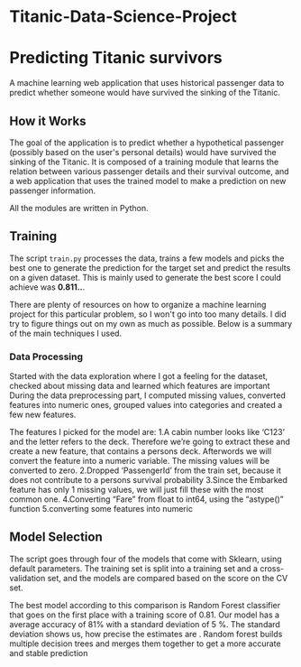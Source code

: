 # Titanic-Data-Science-Project
# Predicting Titanic survivors 

A machine learning web application that uses historical passenger data to predict
whether someone would have survived the sinking of the Titanic.

## How it Works

The goal of the application is to predict whether a hypothetical passenger
(possibly based on the user's personal details) would have survived the sinking
of the Titanic. It is composed of a training module that learns the relation
between various passenger details and their survival outcome, and a web application
that uses the trained model to make a prediction on new passenger information.

All the modules are written in Python.

## Training

The script `train.py` processes the data, trains a few models and picks the
best one to generate the prediction for the target set and predict the results on a given dataset. This is mainly used to generate
the best score I could achieve was **0.811..**.

There are plenty of resources on how to organize a machine learning project for
this particular problem, so I won't go into too many details. I did try to figure
things out on my own as much as possible. Below is a summary of the main techniques
I used.

### Data Processing
Started with the data exploration where I got a feeling for the dataset, checked about missing data and learned which features are important
During the data preprocessing part, I computed missing values, converted features into numeric ones, grouped values into categories and created a few new features.

The features I picked for the model are:
1.A cabin number looks like ‘C123’ and the letter refers to the deck. Therefore we’re going to extract these and create a new feature, that contains a persons deck. Afterwords we will convert the feature into a numeric variable. The missing values will be converted to zero.
2.Dropped ‘PassengerId’ from the train set, because it does not contribute to a persons survival probability
3.Since the Embarked feature has only 1 missing values, we will just fill these with the most common one.
4.Converting “Fare” from float to int64, using the “astype()” function
5.converting some features into numeric

## Model Selection

The script goes through four of the models that come with Sklearn, using default
parameters. The training set is split into a training set
and a cross-validation set, and the models are compared based on the score on the CV set.

The best model according to this comparison is Random Forest classifier that goes on the first place
 with a training score of 0.81.
 Our model has a average accuracy of 81% with a standard deviation of 5 %. The standard deviation shows us, how precise the estimates are .
 Random forest builds multiple decision trees and merges them together to get a more accurate and stable prediction

